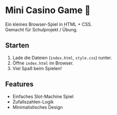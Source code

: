 # Mini Casino Game 🎰

Ein kleines Browser-Spiel in HTML + CSS.  
Gemacht für Schulprojekt / Übung.  

## Starten
1. Lade die Dateien (`index.html`, `style.css`) runter.  
2. Öffne `index.html` im Browser.  
3. Viel Spaß beim Spielen!  

## Features
- Einfaches Slot-Machine Spiel  
- Zufallszahlen-Logik  
- Minimalistisches Design
